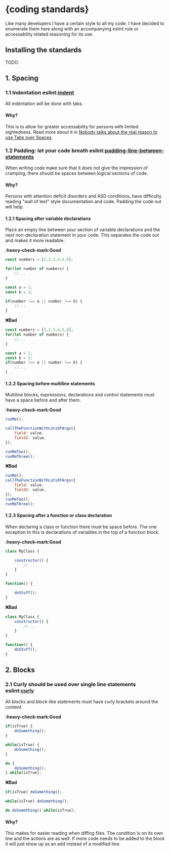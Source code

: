 # {coding standards}

Like many developers I have a certain style to all my code. I have decided to enumerate them here along with an accompanying eslint rule or accessability related reasoning for its use.

## Installing the standards

TODO

## 1. Spacing

### 1.1 Indentation eslint:[indent](https://eslint.org/docs/rules/indent)

All indentation will be done with tabs. 

#### Why?
This is to allow for greater accessability for persons with limited sightedness. Read more about it in [Nobody talks about the real reason to use Tabs over Spaces](https://www.reddit.com/r/javascript/comments/c8drjo/nobody_talks_about_the_real_reason_to_use_tabs/).

### 1.2 Padding: let your code breath eslint:[padding-line-between-statements](https://eslint.org/docs/rules/padding-line-between-statements)

When writing code make sure that it does not give the impression of cramping, there should be spaces between logical sections of code.

#### Why?
Persons with attention deficit disorders and ASD conditions, have difficulty reading "wall of text" style documentation and code. Padding the code out will help.

#### 1.2.1 Spacing after variable declarations
Place an empty line between your section of variable declarations and the next non-declaration statement in your code. This separates the code out and makes it more readable.

**:heavy-check-mark:Good**
```javascript
const numbers = [1,2,3,4,5,6];

for(let number of numbers) {
	//...
}

const a = 1;
const b = 2;

if(number !== a || number !== b) {
	//...
}
```

**:x:Bad**
```javascript 
const numbers = [1,2,3,4,5,6];
for(let number of numbers) {
	//...
}

const a = 1;
const b = 2;
if(number !== a || number !== b) {
	//...
}
```

#### 1.2.2 Spacing before multiline statements

Multiline blocks, expressions, declarations and control statements must have a space before and after them.

**:heavy-check-mark:Good**
```javascript
runMe();

callTheFunctionWithLotsOfArgs({
	field: value,
	field2: value,
});

runMeToo();
runMeThree();
```

**:x:Bad**
```javascript
runMe();
callTheFunctionWithLotsOfArgs({
	field: value,
	field2: value,
});
runMeToo();
runMeThree();
```

#### 1.2.3 Spacing after a function or class declaration
When declaring a class or function there must be space before. The one exception to this is declarations of variables in the top of a function block.

**:heavy-check-mark:Good**
```javascript
class MyClass {

	constructor() {
		//...
	}
}

function() {

	doStuff();
}
```

**:x:Bad**
```javascript
class MyClass {
	constructor() {
		//...
	}
}

function() {
	doStuff();
}
```

## 2. Blocks

### 2.1 Curly should be used over single line statements eslint:[curly](https://eslint.org/docs/rules/curly)

All blocks and block-like statements must have curly brackets around the content.

**:heavy-check-mark:Good**
```javascript
if(isTrue) {
	doSomething();
}

while(isTrue) {
	doSomething();
}

do {
	doSomething();
} while(isTrue);
```

**:x:Bad**
```javascript
if(isTrue) doSomething();

while(isTrue) doSomething();

do doSomething() while(isTrue);
```

#### Why?
This makes for easier reading when diffing files. The condition is on its own line and the actions are as well. If more code needs to be added to the block it will just show up as an add instead of a modified line.